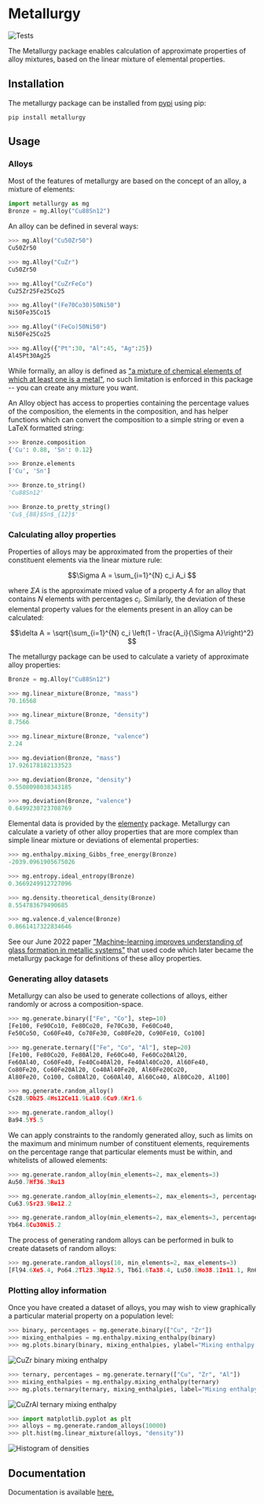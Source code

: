 # Metallurgy

![Tests](https://github.com/Robert-Forrest/metallurgy/actions/workflows/tests.yml/badge.svg)

The Metallurgy package enables calculation of approximate properties of alloy
mixtures, based on the linear mixture of elemental properties. 


## Installation

The metallurgy package can be installed from
[pypi](https://pypi.org/project/metallurgy/) using pip:

``pip install metallurgy``

## Usage

### Alloys

Most of the features of metallurgy are based on the concept of an alloy, a
mixture of elements:

```python
import metallurgy as mg
Bronze = mg.Alloy("Cu88Sn12")
```

An alloy can be defined in several ways:

```python
>>> mg.Alloy("Cu50Zr50")
Cu50Zr50

>>> mg.Alloy("CuZr")
Cu50Zr50

>>> mg.Alloy("CuZrFeCo")
Cu25Zr25Fe25Co25

>>> mg.Alloy("(Fe70Co30)50Ni50")
Ni50Fe35Co15

>>> mg.Alloy("(FeCo)50Ni50")
Ni50Fe25Co25

>>> mg.Alloy({"Pt":30, "Al":45, "Ag":25})
Al45Pt30Ag25
```

While formally, an alloy is defined as ["a mixture of chemical elements of which
at least one is a metal"](https://en.wikipedia.org/wiki/Alloy), no such
limitation is enforced in this package -- you can create any mixture you want.

An Alloy object has access to properties containing the percentage values of the
composition, the elements in the composition, and has helper functions which can
convert the composition to a simple string or even a LaTeX formatted string:

```python
>>> Bronze.composition
{'Cu': 0.88, 'Sn': 0.12}

>>> Bronze.elements
['Cu', 'Sn']

>>> Bronze.to_string()
'Cu88Sn12'

>>> Bronze.to_pretty_string()
'Cu$_{88}$Sn$_{12}$'
```

### Calculating alloy properties

Properties of alloys may be approximated from the properties of their
constituent elements via the linear mixture rule:

$$\Sigma A = \sum_{i=1}^{N} c_i A_i $$

where $\Sigma A$ is the approximate mixed value of a property $A$ for an alloy
that contains $N$ elements with percentages $c_i$. Similarly, the deviation of
these elemental property values for the elements present in an alloy can be
calculated:

$$\delta A = \sqrt{\sum_{i=1}^{N} c_i \left(1 - \frac{A_i}{\Sigma A}\right)^2} $$

The metallurgy package can be used to calculate a variety of approximate alloy
properties:

```python
Bronze = mg.Alloy("Cu88Sn12")

>>> mg.linear_mixture(Bronze, "mass")
70.16568

>>> mg.linear_mixture(Bronze, "density")
8.7566

>>> mg.linear_mixture(Bronze, "valence")
2.24

>>> mg.deviation(Bronze, "mass")
17.926178182133523

>>> mg.deviation(Bronze, "density")
0.5508098038343185

>>> mg.deviation(Bronze, "valence")
0.6499230723708769

```

Elemental data is provided by the
[elementy](https://github.com/Robert-Forrest/elementy) package. Metallurgy can
calculate a variety of other alloy properties that are more complex than simple
linear mixture or deviations of elemental properties:

```python
>>> mg.enthalpy.mixing_Gibbs_free_energy(Bronze)
-2039.0961905675026

>>> mg.entropy.ideal_entropy(Bronze)
0.3669249912727096

>>> mg.density.theoretical_density(Bronze)
8.554783679490685

>>> mg.valence.d_valence(Bronze)
0.8661417322834646
```

See our June 2022 paper ["Machine-learning improves understanding of glass
formation in metallic
systems"](https://pubs.rsc.org/en/content/articlelanding/2022/dd/d2dd00026a)
that used code which later became the metallurgy package for definitions of
these alloy properties.

### Generating alloy datasets

Metallurgy can also be used to generate collections of alloys, either randomly
or across a composition-space.

```python
>>> mg.generate.binary(["Fe", "Co"], step=10)
[Fe100, Fe90Co10, Fe80Co20, Fe70Co30, Fe60Co40, 
Fe50Co50, Co60Fe40, Co70Fe30, Co80Fe20, Co90Fe10, Co100]

>>> mg.generate.ternary(["Fe", "Co", "Al"], step=20)
[Fe100, Fe80Co20, Fe80Al20, Fe60Co40, Fe60Co20Al20, 
Fe60Al40, Co60Fe40, Fe40Co40Al20, Fe40Al40Co20, Al60Fe40, 
Co80Fe20, Co60Fe20Al20, Co40Al40Fe20, Al60Fe20Co20, 
Al80Fe20, Co100, Co80Al20, Co60Al40, Al60Co40, Al80Co20, Al100]

>>> mg.generate.random_alloy()
Cs28.9Db25.4Hs12Ce11.9La10.6Cu9.6Kr1.6

>>> mg.generate.random_alloy()
Ba94.5Y5.5
```

We can apply constraints to the randomly generated alloy, such as limits on the
maximum and minimum number of constituent elements, requirements on the
percentage range that particular elements must be within, and whitelists of
allowed elements:

```python
>>> mg.generate.random_alloy(min_elements=2, max_elements=3)
Au50.7Hf36.3Ru13

>>> mg.generate.random_alloy(min_elements=2, max_elements=3, percentage_constraints={"Cu":{"min":0.3, "max":0.8}})
Cu63.9Sr23.9Be12.2

>>> mg.generate.random_alloy(min_elements=2, max_elements=3, percentage_constraints={"Cu":{"min":0.3, "max":0.8}}, allowed_elements=["Fe", "Cu", "Co", "Ni", "Yb"])
Yb64.8Cu30Ni5.2
```

The process of generating random alloys can be performed in bulk to create
datasets of random alloys:

```python
>>> mg.generate.random_alloys(10, min_elements=2, max_elements=3)
[Fl94.6Xe5.4, Po64.2Tl23.3Np12.5, Tb61.6Ta38.4, Lu50.8Ho38.1In11.1, Rn69Es31, S70.4Ts29.6, Pr79.3He13.4Cm7.3, As84.3V15.7, Ge45.3Xe41.2Na13.5, Ra70.4He29.6]
```

### Plotting alloy information

Once you have created a dataset of alloys, you may wish to view graphically a
particular material property on a population level:

```python
>>> binary, percentages = mg.generate.binary(["Cu", "Zr"])
>>> mixing_enthalpies = mg.enthalpy.mixing_enthalpy(binary)
>>> mg.plots.binary(binary, mixing_enthalpies, ylabel="Mixing enthalpy (kJ/mol)")
```

![CuZr binary mixing enthalpy](https://raw.githubusercontent.com/Robert-Forrest/metallurgy/main/images/CuZr_enthalpy.png "Mixing enthalpy across
the Cu-Zr composition")

```python
>>> ternary, percentages = mg.generate.ternary(["Cu", "Zr", "Al"])
>>> mixing_enthalpies = mg.enthalpy.mixing_enthalpy(ternary)
>>> mg.plots.ternary(ternary, mixing_enthalpies, label="Mixing enthalpy (kJ/mol)")
```

![CuZrAl ternary mixing enthalpy](https://raw.githubusercontent.com/Robert-Forrest/metallurgy/main/images/CuZrAl_enthalpy.png "Mixing enthalpy across
the Cu-Zr-Al composition")


```python
>>> import matplotlib.pyplot as plt
>>> alloys = mg.generate.random_alloys(10000)
>>> plt.hist(mg.linear_mixture(alloys, "density"))
```

![Histogram of densities](https://raw.githubusercontent.com/Robert-Forrest/metallurgy/main/images/AlloyDensities.png "Histogram of the density of 10,000
random alloys")

## Documentation

Documentation is available [here.](https://metallurgy.readthedocs.io/en/latest/api.html)
